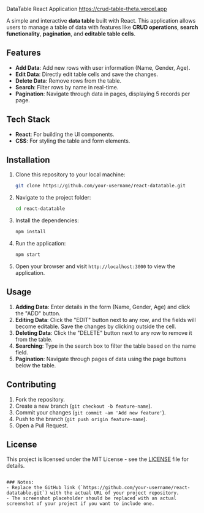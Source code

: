 DataTable React Application 
https://crud-table-theta.vercel.app

A simple and interactive **data table** built with React. This application allows users to manage a table of data with features like **CRUD operations**, **search functionality**, **pagination**, and **editable table cells**.

## Features

- **Add Data**: Add new rows with user information (Name, Gender, Age).
- **Edit Data**: Directly edit table cells and save the changes.
- **Delete Data**: Remove rows from the table.
- **Search**: Filter rows by name in real-time.
- **Pagination**: Navigate through data in pages, displaying 5 records per page.

## Tech Stack

- **React**: For building the UI components.
- **CSS**: For styling the table and form elements.

## Installation

1. Clone this repository to your local machine:

   ```bash
   git clone https://github.com/your-username/react-datatable.git
   ```

2. Navigate to the project folder:

   ```bash
   cd react-datatable
   ```

3. Install the dependencies:

   ```bash
   npm install
   ```

4. Run the application:

   ```bash
   npm start
   ```

5. Open your browser and visit `http://localhost:3000` to view the application.

## Usage

1. **Adding Data**: Enter details in the form (Name, Gender, Age) and click the "ADD" button.
2. **Editing Data**: Click the "EDIT" button next to any row, and the fields will become editable. Save the changes by clicking outside the cell.
3. **Deleting Data**: Click the "DELETE" button next to any row to remove it from the table.
4. **Searching**: Type in the search box to filter the table based on the name field.
5. **Pagination**: Navigate through pages of data using the page buttons below the table.

## Contributing

1. Fork the repository.
2. Create a new branch (`git checkout -b feature-name`).
3. Commit your changes (`git commit -am 'Add new feature'`).
4. Push to the branch (`git push origin feature-name`).
5. Open a Pull Request.

## License

This project is licensed under the MIT License - see the [LICENSE](LICENSE) file for details.
```

### Notes:
- Replace the GitHub link (`https://github.com/your-username/react-datatable.git`) with the actual URL of your project repository.
- The screenshot placeholder should be replaced with an actual screenshot of your project if you want to include one.
